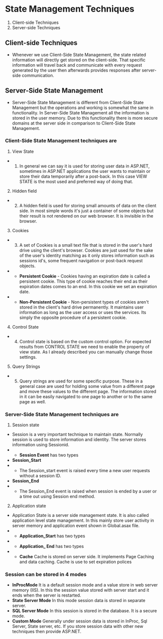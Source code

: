 # State Management Techniques
1. Client-side Techniques
2. Server-side Techniques

## Client-side Techniques
- Whenever we use Client-Side State Management, the state related information will directly get stored on the client-side. That specific information will travel back and communicate with every request generated by the user then afterwards provides responses after server-side communication.

## Server-Side State Management
- Server-Side State Management is different from Client-Side State Management but the operations and working is somewhat the same in functionality. In Server-Side State Management all the information is stored in the user memory. Due to this functionality there is more secure domains at the server side in comparison to Client-Side State Management.

### Client-Side State Management techniques are
1. View State
- 1) In general we can say it is used for storing user data in ASP.NET, sometimes in ASP.NET applications the user wants to maintain or store their data temporarily after a post-back. In this case VIEW STATE is the most used and preferred way of doing that.
2. Hidden field
- 2) A hidden field is used for storing small amounts of data on the client side. In most simple words it's just a container of some objects but their result is not rendered on our web browser. It is invisible in the browser.
3. Cookies
- 3) A set of Cookies is a small text file that is stored in the user's hard drive using the client's browser. Cookies are just used for the sake of the user's identity matching as it only stores information such as sessions id's, some frequent navigation or post-back request objects.
- *  **Persistent Cookie** -  Cookies having an expiration date is called a persistent cookie. This type of cookie reaches their end as their expiration dates comes to an end. In this cookie we set an expiration date.
- *  **Non-Persistent Cookie** - Non-persistent types of cookies aren't stored in the client's hard drive permanently. It maintains user information as long as the user access or uses the services. Its simply the opposite procedure of a persistent cookie.
4. Control State
- 4) Control state is based on the custom control option. For expected results from CONTROL STATE we need to enable the property of view state. As I already described you can manually change those settings.
5. Query Strings
- 5) Query strings are used for some specific purpose. These in a general case are used for holding some value from a different page and move these values to the different page. The information stored in it can be easily navigated to one page to another or to the same page as well.

### Server-Side State Management techniques are
1. Session state
- Session is a very important technique to maintain state. Normally session is used to store information and identity. The server stores information using Sessionid.
- *   **Session Event** has two types 
-   **Session_Start**
- - The Session_start event is raised every time a new user requests without a session ID.
-   **Session_End**
- - The Session_End event is raised when session is ended by a user or a time out using Session end method.
2. Application state
- Application State is a server side management state. It is also called application level state management. In this mainly store user activity in server memory and application event shown in Global.asax file.
- *   **Application_Start** has two types 
- *   **Application_ End** has two types 
- *   **Cache** Cache is stored on server side. It implements Page Caching and data caching. Cache is use to set expiration polices

### Session can be stored in 4 modes
- **InProcMode**
It is a default session mode and a value store in web server memory (IIS). In this the session value stored with server start and it ends when the server is restarted.
- **State Server Mode** 
In this mode session data is stored in separate server.
- **SQL Server Mode**
In this session is stored in the database. It is a secure mode.
- **Custom Mode**
Generally under session data is stored in InProc, Sql Server, State server, etc. If you store session data with other new techniques then provide ASP.NET. 

